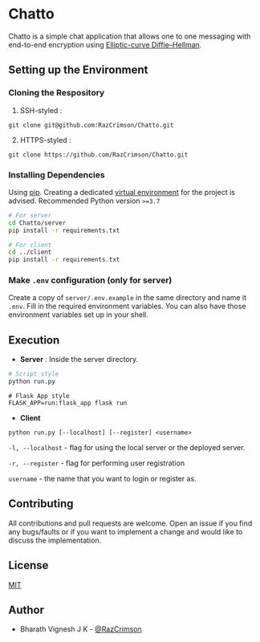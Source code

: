 # Chatto

Chatto is a simple chat application that allows one to one messaging with end-to-end encryption using [Elliptic-curve Diffie–Hellman](https://en.wikipedia.org/wiki/Elliptic-curve_Diffie%E2%80%93Hellman). 

## Setting up the Environment

### Cloning the Respository

1. SSH-styled :

```
git clone git@github.com:RazCrimson/Chatto.git
```

2. HTTPS-styled :

```
git clone https://github.com/RazCrimson/Chatto.git
```

### Installing Dependencies
Using [pip](https://pip.pypa.io/en/stable/). Creating a dedicated [virtual environment](https://packaging.python.org/guides/installing-using-pip-and-virtual-environments/) for the project is advised. Recommended Python version `>=3.7`

```bash
# For server
cd Chatto/server
pip install -r requirements.txt

# For client
cd ../client
pip install -r requirements.txt
```

### Make `.env` configuration (only for server)
Create a copy of `server/.env.example` in the same directory and name it `.env`. Fill in the required environment variables. You can also have those environment variables set up in your shell.


## Execution
* **Server** : Inside the server directory.

```bash
# Script style
python run.py
```

```
# Flask App style
FLASK_APP=run:flask_app flask run
```

* **Client** 
```
python run.py [--localhost] [--register] <username>
```
`-l, --localhost` - flag for using the local server or the deployed server.

`-r, --register`  - flag for performing user registration

`username` - the name that you want to login or register as.


## Contributing
All contributions and pull requests are welcome. Open an issue if you find any bugs/faults or if you want to implement a change and would like to discuss the implementation.



## License
[MIT](https://choosealicense.com/licenses/mit/)

## Author
* Bharath Vignesh J K - [@RazCrimson](https://github.com/RazCrimson)
